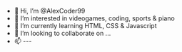 - 👋 Hi, I’m @AlexCoder99
- 👀 I’m interested in videogames, coding, sports & piano
- 🌱 I’m currently learning HTML, CSS & Javascript
- 💞️ I’m looking to collaborate on ...
- 📫 ---

<!---
AlexCoder99/AlexCoder99 is a ✨ special ✨ repository because its `README.md` (this file) appears on your GitHub profile.
You can click the Preview link to take a look at your changes.
--->

